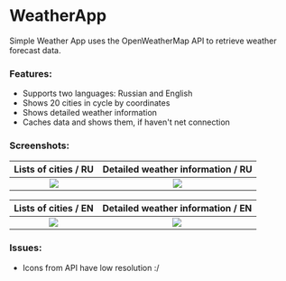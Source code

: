 # WeatherApp
Simple Weather App uses the OpenWeatherMap API to retrieve weather forecast data.

### Features:
* Supports two languages: Russian and English
* Shows 20 cities in cycle by coordinates
* Shows detailed weather information
* Caches data and shows them, if haven't net connection

### Screenshots:
Lists of cities / RU      | Detailed weather information / RU |
:-:|:-:|
![](https://user-images.githubusercontent.com/41049352/63217788-3a89c880-c155-11e9-85cc-f65967cde98a.png) |![](https://user-images.githubusercontent.com/41049352/63217892-df58d580-c156-11e9-965e-13b184a4b582.png) |

Lists of cities / EN                 |  Detailed weather information / EN |
:-:|:-:|
![](https://user-images.githubusercontent.com/41049352/63217896-f4cdff80-c156-11e9-8639-b3245e2a0ef5.png) | ![](https://user-images.githubusercontent.com/41049352/63217928-bf75e180-c157-11e9-91e4-23476014aa34.png) |
 
 ### Issues:
 * Icons from API have low resolution :/

